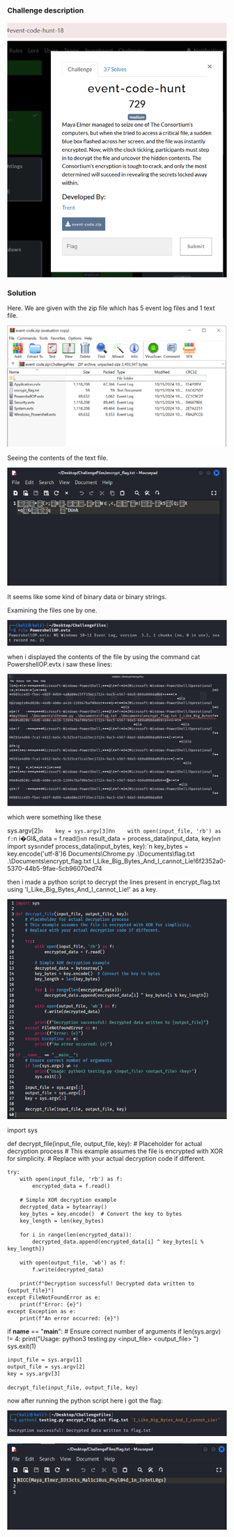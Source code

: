 ### Challenge description
![description](./1.png)

### Solution
Here. We are given with the zip file which has 5 event log files and 1 text file.

![solution](./2.png)

Seeing the contents of the text file. 

![contents](./3.PNG)

It seems like some kind of binary data or binary strings. 

Examining the files one by one.

![examining](./4.PNG)

when i displayed the contents of the file by using the command
cat PowershellOP.evtx 
i saw these lines:

![lines](./5.png)

which were something like these

sys.argv[2]`n    key = sys.argv[3]`n`n    with open(input_file, 'rb') as f:`n        i�Gl&_data = f.read()`n`n    result_data = process_data(input_data, key)`n`n 	 
import sys`n`ndef process_data(input_bytes, key):`n    key_bytes = key.encode('utf-8')6
Documents\Chrome.py .\Documents\flag.txt .\Documents\encrypt_flag.txt I_Like_Big_Bytes_And_I_cannot_Lie!6f2352a0-5370-44b5-9fae-5cb96070ed74

then i made a python script to decrypt the lines present in encrypt_flag.txt using 'I_Like_Big_Bytes_And_I_cannot_Lie!' as a key.

 ![script](./6.PNG)

 import sys

def decrypt_file(input_file, output_file, key):
    # Placeholder for actual decryption process
    # This example assumes the file is encrypted with XOR for simplicity.
    # Replace with your actual decryption code if different.
    
    try:
        with open(input_file, 'rb') as f:
            encrypted_data = f.read()
        
        # Simple XOR decryption example
        decrypted_data = bytearray()
        key_bytes = key.encode()  # Convert the key to bytes
        key_length = len(key_bytes)
        
        for i in range(len(encrypted_data)):
            decrypted_data.append(encrypted_data[i] ^ key_bytes[i % key_length])

        with open(output_file, 'wb') as f:
            f.write(decrypted_data)
        
        print(f"Decryption successful! Decrypted data written to {output_file}")
    except FileNotFoundError as e:
        print(f"Error: {e}")
    except Exception as e:
        print(f"An error occurred: {e}")

if __name__ == "__main__":
    # Ensure correct number of arguments
    if len(sys.argv) != 4:
        print("Usage: python3 testing.py <input_file> <output_file> <key>")
        sys.exit(1)
    
    input_file = sys.argv[1]
    output_file = sys.argv[2]
    key = sys.argv[3]

    decrypt_file(input_file, output_file, key)

now after running the python script here i got the flag:

 ![command](./7.PNG)

 ![final flag](./8.PNG)